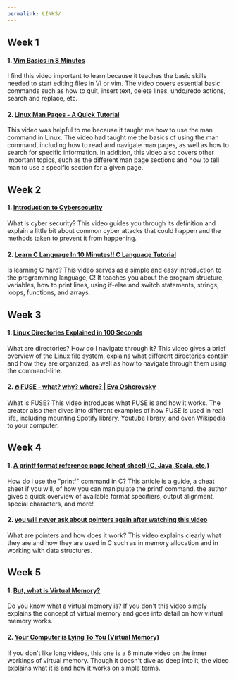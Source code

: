 ```yaml
---
permalink: LINKS/
---
```


## Week 1
#### 1. [Vim Basics in 8 Minutes](https://www.youtube.com/watch?v=ggSyF1SVFr4)  
I find this video important to learn because it teaches the basic skills needed to start editing files in VI or vim. The video covers essential basic commands such as how to quit, insert text, delete lines, undo/redo actions, search and replace, etc.  
#### 2. [Linux Man Pages - A Quick Tutorial](https://www.youtube.com/watch?v=uJnrh9hAQR0)  
This video was helpful to me because it taught me how to use the man command in Linux. The video had taught me the basics of using the man command, including how to read and navigate man pages, as well as how to search for specific information. In addition, this video also covers other important topics, such as the different man page sections and how to tell man to use a specific section for a given page.  


## Week 2
#### 1. [Introduction to Cybersecurity](https://www.youtube.com/watch?v=ULGILG-ZhO0)  
What is cyber security? This video guides you through its definition and explain a little bit about common cyber attacks that could happen and the methods taken to prevent it from happening.  
#### 2. [Learn C Language In 10 Minutes!! C Language Tutorial](https://www.youtube.com/watch?v=dTp0c41XnrQ)  
Is learning C hard? This video serves as a simple and easy introduction to the programming language, C! It teaches you about the program structure, variables, how to print lines, using if-else and switch statements, strings, loops, functions, and arrays.  


## Week 3
#### 1. [Linux Directories Explained in 100 Seconds](https://www.youtube.com/watch?v=42iQKuQodW4)  
What are directories? How do I navigate through it? This video gives a brief overview of the Linux file system, explains what different directories contain and how they are organized, as well as how to navigate through them using the command-line.  
#### 2. [🔥 FUSE - what? why? where? | Eva Osherovsky](https://www.youtube.com/watch?v=1zvOdR02hk4)  
What is FUSE? This video introduces what FUSE is and how it works. The creator also then dives into different examples of how FUSE is used in real life, including mounting Spotify library, Youtube library, and even Wikipedia to your computer.  


## Week 4
#### 1. [A printf format reference page (cheat sheet) (C, Java, Scala, etc.)](https://alvinalexander.com/programming/printf-format-cheat-sheet/)  
How do i use the "printf" command in C? This article is a guide, a cheat sheet if you will, of how you can manipulate the printf command. the author gives a quick overview of available format specifiers, output alignment, special characters, and more!  
#### 2. [you will never ask about pointers again after watching this video](https://www.youtube.com/watch?v=2ybLD6_2gKM)  
What are pointers and how does it work? This video explains clearly what they are and how they are used in C such as in memory allocation and in working with data structures.  


## Week 5
#### 1. [But, what is Virtual Memory?](https://www.youtube.com/watch?v=A9WLYbE0p-I)  
Do you know what a virtual memory is? If you don't this video simply explains the concept of virtual memory and goes into detail on how virtual memory works.   
#### 2. [Your Computer is Lying To You (Virtual Memory)](https://www.youtube.com/watch?v=Aw0YAUdQp1c)  
If you don't like long videos, this one is a 6 minute video on the inner workings of virtual memory. Though it doesn't dive as deep into it, the video explains what it is and how it works on simple terms.  

